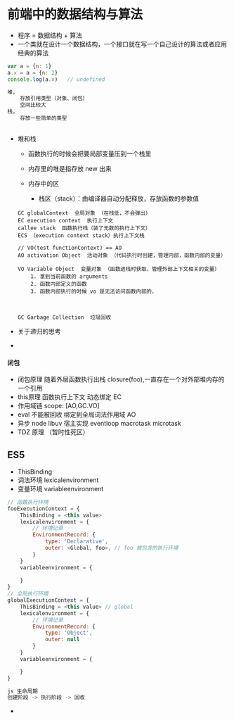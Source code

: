 # 前端中的数据结构与算法

- 程序 = 数据结构 + 算法
- 一个类就在设计一个数据结构，一个接口就在写一个自己设计的算法或者应用经典的算法

```js
var a = {n: 1}
a.x = a = {n: 2}
console.log(a.x)   // undefined

堆，
    存放引用类型（对象、闭包）
    空间比较大
栈，
    存放一些简单的类型



```

- 堆和栈

    - 函数执行的时候会把要局部变量压到一个栈里
    - 内存里的堆是指存放 new 出来
    
    - 内存中的区
        - 栈区（stack）：由编译器自动分配释放，存放函数的参数值


    ```
    GC globalContext  全局对象 （在栈低，不会弹出）
    EC execution context  执行上下文
    callee stack  函数执行栈（装了无数的执行上下文）
    ECS （execution context stack）执行上下文栈

    // VO(test functionContext) == AO
    AO activation Object  活动对象 （代码执行时创建，管理内部，函数内部的变量）
        
    VO Variable Object  变量对象 （函数进栈时获取，管理外部上下文相关的变量）
        1. 拿到当前函数的 arguments
        2. 函数内部定义的函数
        3. 函数内部执行的时候 vo 是无法访问函数内部的，



    GC Garbage Collection  垃圾回收  
    ```

- 关于递归的思考
- 

#### 闭包

- 闭包原理 随着外层函数执行出栈 closure(foo),一直存在一个对外部堆内存的一个引用
- this原理 函数执行上下文 动态绑定 EC
- 作用域链 scope: [AO,GC.VO]
- eval 不能被回收 绑定到全局词法作用域 AO
- 异步 node libuv 宿主实现 eventloop macrotask microtask
- TDZ 原理 （暂时性死区）

## ES5 

- ThisBinding
- 词法环境  lexicalenvironment
- 变量环境  variableenvironment

```js
// 函数执行环境
fooExecutionContext = {
    ThisBinding = <this value> 
    lexicalenvironment = {
        // 环境记录
        EnvironmentRecord: {
            type: 'Declarative',
            outer: <Global, foo>, // foo 被包含的执行环境
        }
    }
    variableenvironment = {
        
    }
}
// 全局执行环境
globalExecutionContext = {
    ThisBinding = <this value> // global
    lexicalenvironment = {
        // 环境记录
        EnvironmentRecord: {
            type: 'Object',
            outer: null
        }
    }
    variableenvironment = {

    }
}

js 生命周期
创建阶段 -> 执行阶段 -> 回收

```

- 

